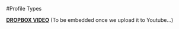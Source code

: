 #Profile Types

[**DROPBOX VIDEO**](https://www.dropbox.com/s/dizw0qj0zee9irq/buddyboss-platform-profile-types.mp4?raw=1)
(To be embedded once we upload it to Youtube...)